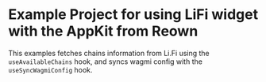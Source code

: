 # Example Project for using LiFi widget with the AppKit from Reown

This examples fetches chains information from Li.Fi using the `useAvailableChains` hook, and syncs wagmi config with the `useSyncWagmiConfig` hook.